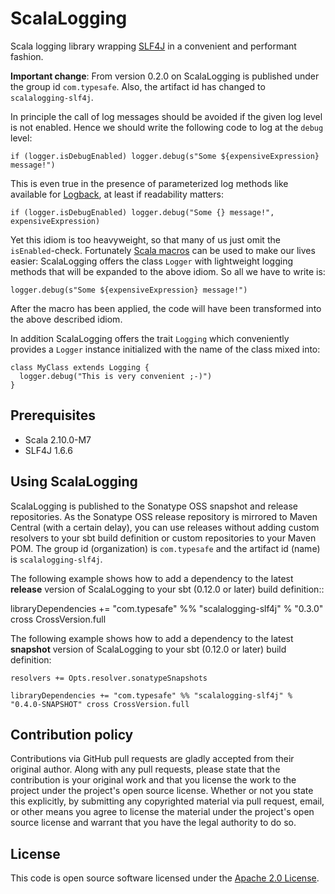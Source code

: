ScalaLogging
============

Scala logging library wrapping <a href="http://www.slf4j.org/">SLF4J</a> in a convenient and performant fashion.

**Important change**: From version 0.2.0 on ScalaLogging is published under the group id `com.typesafe`. Also, the artifact id has changed to `scalalogging-slf4j`.

In principle the call of log messages should be avoided if the given log level is not enabled. Hence we should write the following code to log at the `debug` level:

    if (logger.isDebugEnabled) logger.debug(s"Some ${expensiveExpression} message!")

This is even true in the presence of parameterized log methods like available for <a href="http://logback.qos.ch">Logback</a>, at least if readability matters:

    if (logger.isDebugEnabled) logger.debug("Some {} message!", expensiveExpression)

Yet this idiom is too heavyweight, so that many of us just omit the `isEnabled`-check. Fortunately <a href="http://scalamacros.org/">Scala macros</a> can be used to make our lives easier: ScalaLogging offers the class `Logger` with lightweight logging methods that will be expanded to the above idiom. So all we have to write is:

    logger.debug(s"Some ${expensiveExpression} message!")

After the macro has been applied, the code will have been transformed into the above described idiom.

In addition ScalaLogging offers the trait `Logging` which conveniently provides a `Logger` instance initialized with the name of the class mixed into:

    class MyClass extends Logging {
      logger.debug("This is very convenient ;-)")
    }


Prerequisites
-------------

* Scala 2.10.0-M7
* SLF4J 1.6.6


Using ScalaLogging
------------------

ScalaLogging is published to the Sonatype OSS snapshot and release repositories. As the Sonatype OSS release repository is mirrored to Maven Central (with a certain delay), you can use releases without adding custom resolvers to your sbt build definition or custom repositories to your Maven POM. The group id (organization) is `com.typesafe` and the artifact id (name) is `scalalogging-slf4j`.

The following example shows how to add a dependency to the latest **release** version of ScalaLogging to your sbt (0.12.0 or later) build definition::

  libraryDependencies += "com.typesafe" %% "scalalogging-slf4j" % "0.3.0" cross CrossVersion.full

The following example shows how to add a dependency to the latest **snapshot** version of ScalaLogging to your sbt (0.12.0 or later) build definition:

    resolvers += Opts.resolver.sonatypeSnapshots

    libraryDependencies += "com.typesafe" %% "scalalogging-slf4j" % "0.4.0-SNAPSHOT" cross CrossVersion.full


Contribution policy
-------------------

Contributions via GitHub pull requests are gladly accepted from their original author. Along with any pull requests, please state that the contribution is your original work and that you license the work to the project under the project's open source license. Whether or not you state this explicitly, by submitting any copyrighted material via pull request, email, or other means you agree to license the material under the project's open source license and warrant that you have the legal authority to do so.


License
-------

This code is open source software licensed under the <a href="http://www.apache.org/licenses/LICENSE-2.0.html">Apache 2.0 License</a>.
